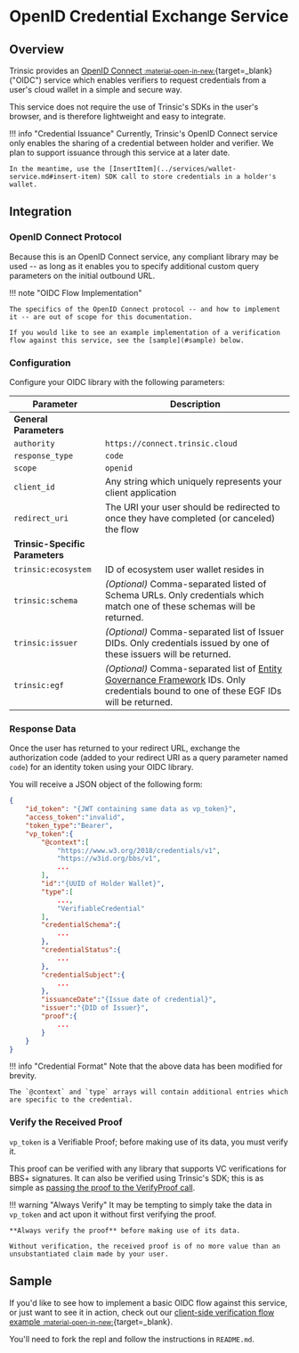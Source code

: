 # OpenID Credential Exchange Service

## Overview
Trinsic provides an [OpenID Connect <small>:material-open-in-new:</small>](https://openid.net/connect/){target=_blank} ("OIDC") service which enables verifiers to request credentials from a user's cloud wallet in a simple and secure way.

This service does not require the use of Trinsic's SDKs in the user's browser, and is therefore lightweight and easy to integrate.

!!! info "Credential Issuance"
    Currently, Trinsic's OpenID Connect service only enables the sharing of a credential between holder and verifier. We plan to support issuance through this service at a later date.

    In the meantime, use the [InsertItem](../services/wallet-service.md#insert-item) SDK call to store credentials in a holder's wallet.


## Integration

### OpenID Connect Protocol

Because this is an OpenID Connect service, any compliant library may be used -- as long as it enables you to specify additional custom query parameters on the initial outbound URL.

!!! note "OIDC Flow Implementation"

    The specifics of the OpenID Connect protocol -- and how to implement it -- are out of scope for this documentation.

    If you would like to see an example implementation of a verification flow against this service, see the [sample](#sample) below.

### Configuration

Configure your OIDC library with the following parameters:

| Parameter                       | Description                                                                                                                                                                |
| ------------------------------- | -------------------------------------------------------------------------------------------------------------------------------------------------------------------------- |
| **General Parameters**          |
| `authority`                     | `https://connect.trinsic.cloud`                                                                                                                                            |
| `response_type`                 | `code`                                                                                                                                                                     |
| `scope`                         | `openid`                                                                                                                                                                   |
| `client_id`                     | Any string which uniquely represents your client application                                                                                                               |
| `redirect_uri`                  | The URI your user should be redirected to once they have completed (or canceled) the flow                                                                                  |
| **Trinsic-Specific Parameters** |
| `trinsic:ecosystem`             | ID of ecosystem user wallet resides in                                                                                                                                     |
| `trinsic:schema`                | *(Optional)* Comma-separated listed of Schema URLs. Only credentials which match one of these schemas will be returned.                                                    |
| `trinsic:issuer`                | *(Optional)* Comma-separated list of Issuer DIDs. Only credentials issued by one of these issuers will be returned.                                                        |
| `trinsic:egf`                   | *(Optional)* Comma-separated list of [Entity Governance Framework](/learn/concepts/trust-registries) IDs. Only credentials bound to one of these EGF IDs will be returned. |

### Response Data

Once the user has returned to your redirect URL, exchange the authorization code (added to your redirect URI as a query parameter named `code`) for an identity token using your OIDC library.

You will receive a JSON object of the following form:

```json
{
    "id_token": "{JWT containing same data as vp_token}",
    "access_token":"invalid",
    "token_type":"Bearer",
    "vp_token":{
        "@context":[
            "https://www.w3.org/2018/credentials/v1",
            "https://w3id.org/bbs/v1",
            ...
        ],
        "id":"{UUID of Holder Wallet}",
        "type":[
            ...,
            "VerifiableCredential"
        ],
        "credentialSchema":{
            ...
        },
        "credentialStatus":{
            ...
        },
        "credentialSubject":{
            ...
        },
        "issuanceDate":"{Issue date of credential}",
        "issuer":"{DID of Issuer}",
        "proof":{
            ...
        }
    }
}
```

!!! info "Credential Format"
    Note that the above data has been modified for brevity. 

    The `@context` and `type` arrays will contain additional entries which are specific to the credential.


### Verify the Received Proof

`vp_token` is a Verifiable Proof; before making use of its data, you must verify it. 

This proof can be verified with any library that supports VC verifications for BBS+ signatures. It can also be verified using Trinsic's SDK; this is as simple as [passing the proof to the VerifyProof call](../../services/credential-service/#verify-proof).


!!! warning "Always Verify"
    It may be tempting to simply take the data in `vp_token` and act upon it without first verifying the proof.

    **Always verify the proof** before making use of its data. 

    Without verification, the received proof is of no more value than an unsubstantiated claim made by your user.

## Sample

If you'd like to see how to implement a basic OIDC flow against this service, or just want to see it in action, check out our [client-side verification flow example <small>:material-open-in-new:</small>](https://replit.com/@trinsic/oidc-sample){target=_blank}.

You'll need to fork the repl and follow the instructions in `README.md`.
